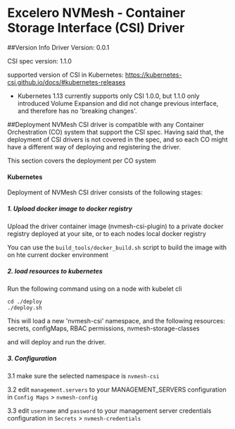 
# Excelero NVMesh - Container Storage Interface (CSI) Driver

##Version Info
Driver Version:     0.0.1

CSI spec version:   1.1.0

supported version of CSI in Kubernetes:
https://kubernetes-csi.github.io/docs/#kubernetes-releases

* Kubernetes 1.13 currently supports only CSI 1.0.0, but 1.1.0 only introduced Volume Expansion and did not change previous interface, and therefore has no 'breaking changes'.

##Deployment
NVMesh CSI driver is compatible with any Container Orchestration (CO) system that support the CSI spec.
Having said that, the deployment of CSI drivers is not covered in the spec, and so each CO might have a different way of deploying and registering the driver.

This section covers the deployment per CO system
 
#### Kubernetes
Deployment of NVMesh CSI driver consists of the following stages:

##### 1. Upload docker image to docker registry

Upload the driver container image (nvmesh-csi-plugin) to a private docker registry deployed at your site, or to each nodes local docker registry

You can use the `build_tools/docker_build.sh` script to build the image with on hte current docker environment

##### 2. load resources to kubernetes

Run the following command using on a node with kubelet cli

    cd ./deploy
    ./deploy.sh

This will load a new 'nvmesh-csi' namespace, and the following resources:
secrets, configMaps, RBAC permissions, nvmesh-storage-classes

and will deploy and run the driver.

##### 3. Configuration
3.1 make sure the selected namespace is `nvmesh-csi`

3.2 edit `management.servers` to your MANAGEMENT_SERVERS configuration in `Config Maps` > `nvmesh-config`
  
3.3 edit `username` and `password` to your management server credentials configuration in `Secrets` > `nvmesh-credentials`



